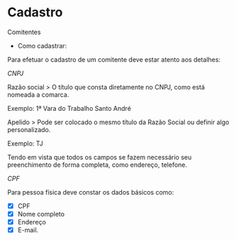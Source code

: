 # Cadastro

Comitentes

* Como cadastrar: 

Para efetuar o cadastro de um comitente deve estar atento aos detalhes: 

*CNPJ*

Razão social > O título que consta diretamente no CNPJ, como está nomeada a comarca. 

Exemplo: 1ª Vara do Trabalho Santo André 

Apelido > Pode ser colocado o mesmo título da Razão Social ou definir algo personalizado. 

Exemplo: TJ

Tendo em vista que todos os campos se fazem necessário seu preenchimento de forma completa, como endereço, telefone.

*CPF*

Para pessoa física deve constar os dados básicos como:

- [x] CPF
- [x] Nome completo
- [x] Endereço
- [x] E-mail.
